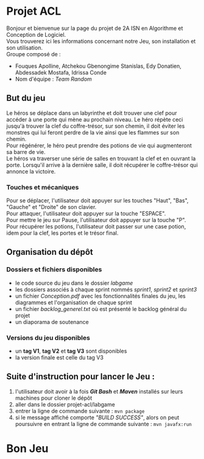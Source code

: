 # Projet ACL
Bonjour et bienvenue sur la page du projet de 2A ISN en Algorithme et Conception de Logiciel.  
Vous trouverez ici les informations concernant notre Jeu, son installation et son utilisation.  
Groupe composé de : 
* Fouques Apolline, Atchekou Gbenongime Stanislas, Edy Donatien, Abdessadek Mostafa, Idrissa Conde
* Nom d'équipe : *Team Random*

## But du jeu
Le héros se déplace dans un labyrinthe et doit trouver une clef pour accéder à une porte qui mène au prochain niveau. Le héro répète ceci jusqu'à trouver la clef du coffre-trésor, sur son chemin, il doit éviter les monstres qui lui feront perdre de la vie ainsi que les flammes sur son chemin.  
Pour régénérer, le héro peut prendre des potions de vie qui augmenteront sa barre de vie.  
Le héros va traverser une série de salles en trouvant la clef et en ouvrant la porte. Lorsqu'il arrive à la dernière salle, il doit récupérer le coffre-trésor qui annonce la victoire.

### Touches et mécaniques
Pour se déplacer, l'utilisateur doit appuyer sur les touches "Haut", "Bas", "Gauche" et "Droite" de son clavier.  
Pour attaquer, l'utilisateur doit appuyer sur la touche "ESPACE".  
Pour mettre le jeu sur Pause, l'utilisateur doit appuyer sur la touche "P".  
Pour récupérer les potions, l'utilisateur doit passer sur une case potion, idem pour la clef, les portes et le trésor final.

## Organisation du dépôt
### Dossiers et fichiers disponibles
- le code source du jeu dans le dossier _labgame_
- les dossiers associés à chaque sprint nommés _sprint1_, _sprint2_ et _sprint3_
- un fichier _Conception.pdf_ avec les fonctionnalités finales du jeu, les diagrammes et l'organisation de chaque sprint
- un fichier _backlog_generel.txt_ où est présenté le backlog général du projet
- un diaporama de soutenance

### Versions du jeu disponibles
- un __tag V1__, __tag V2__ et __tag V3__ sont disponibles
- la version finale est celle du tag V3

## Suite d'instruction pour lancer le Jeu :
1. l'utilisateur doit avoir à la fois ***Git Bash*** et ***Maven*** installés sur leurs machines pour cloner le dépôt
2. aller dans le dossier projet-acl/labgame
3. entrer la ligne de commande suivante : `mvn package`
4. si le message affiché comporte *"BUILD SUCCESS"*, alors on peut poursuivre en entrant la ligne de commande suivante : `mvn javafx:run`


# Bon Jeu

###
